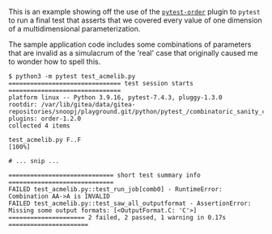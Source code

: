 This is an example showing off the use of the [`pytest-order`](https://pypi.org/project/pytest-order)
plugin to `pytest` to run a final test that asserts that we covered every
value of one dimension of a multidimensional parameterization.

The sample application code includes some combinations of parameters that are
invalid as a simulacrum of the 'real' case that originally caused me to wonder
how to spell this.

```
$ python3 -m pytest test_acmelib.py
=============================== test session starts ===============================
platform linux -- Python 3.9.16, pytest-7.4.3, pluggy-1.3.0
rootdir: /var/lib/gitea/data/gitea-repositories/snoopj/playground.git/python/pytest_/combinatoric_sanity_check
plugins: order-1.2.0
collected 4 items

test_acmelib.py F..F                                                        [100%]

# ... snip ...

============================= short test summary info =============================
FAILED test_acmelib.py::test_run_job[comb0] - RuntimeError: Combination AA->A is INVALID
FAILED test_acmelib.py::test_saw_all_outputformat - AssertionError: Missing some output formats: [<OutputFormat.C: 'C'>]
===================== 2 failed, 2 passed, 1 warning in 0.17s ======================
```
